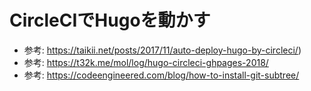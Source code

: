 # CircleCIでHugoを動かす

- 参考: https://taikii.net/posts/2017/11/auto-deploy-hugo-by-circleci/)
- 参考: https://t32k.me/mol/log/hugo-circleci-ghpages-2018/
- 参考: https://codeengineered.com/blog/how-to-install-git-subtree/